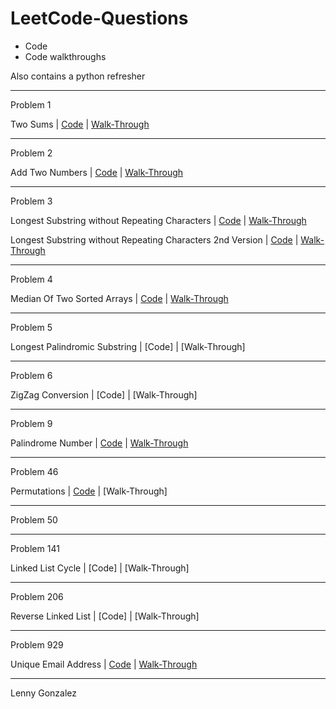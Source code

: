 # LeetCode-Questions

* Code
* Code walkthroughs

Also contains a python refresher

<hr>

Problem 1

Two Sums | [Code](Code/two_sum.py) | [Walk-Through](PDFs/Two%20Sums.pdf)

<hr>

Problem 2

Add Two Numbers | [Code](Code/longest_substring.py) | [Walk-Through](PDFs/Add%20Two%20Numbers.pdf)

<hr>

Problem 3

Longest Substring without Repeating Characters | [Code](Code/longest_substring_2.py) | [Walk-Through](PDFs/Longest%20Substring%20without%20Repeating%20Characters%20V2.pdf)

Longest Substring without Repeating Characters 2nd Version | [Code](Code/longest_substring.py) | [Walk-Through](PDFs/Longest%20Substring%20without%20Repeating%20Characters.pdf)

<hr>

Problem 4

Median Of Two Sorted Arrays | [Code](Code/median_of_two_sorted_arrays.py) | [Walk-Through](https://www.youtube.com/watch?v=LPFhl65R7ww)

<hr>

Problem 5

Longest Palindromic Substring | [Code] | [Walk-Through]

<hr>

Problem 6

ZigZag Conversion | [Code] | [Walk-Through]

<hr>

Problem 9

Palindrome Number | [Code](Code/palindromeNumber.py) | [Walk-Through](PDFs/Palindrome%20Number.pdf)

<hr>

Problem 46

Permutations | [Code](Code/permutations.py) | [Walk-Through]

<hr>

Problem 50

<hr>

Problem 141

Linked List Cycle | [Code] | [Walk-Through]

<hr>

Problem 206

Reverse Linked List | [Code] | [Walk-Through]

<hr>

Problem 929

Unique Email Address | [Code](Code/unique_email_address.py) | [Walk-Through](PDFs/Unique%20Email%20Address.pdf)

<hr>

Lenny Gonzalez
